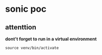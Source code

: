 # sonic poc

## attenttion

**dont't forget to run in a virtual environment**

`source venv/bin/activate`